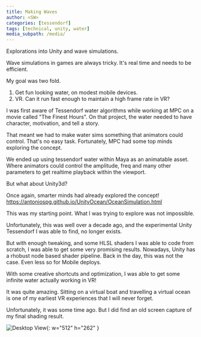 ```yaml
---
title: Making Waves
author: <SW>
categories: [tessendorf]
tags: [technical, unity, water]
media_subpath: /media/
---
```


Explorations into Unity and wave simulations.

Wave simulations in games are always tricky.
It's real time and needs to be efficient.

My goal was two fold.

1. Get fun looking water, on modest mobile devices.
2. VR. Can it run fast enough to maintain a high frame rate in VR?

I was first aware of Tessendorf water algorithms while working at MPC on a movie called "The Finest Hours".
On that project, the water needed to have character, motivation, and tell a story.

That meant we had to make water sims something that animators could control.  That's no easy task.
Fortunately, MPC had some top minds exploring the concept.

We ended up using tessendorf water within Maya as an animatable asset. Where animators could control the amplitude, freq and many other parameters to get realtime playback within the viewport.

But what about Unity3d?

Once again, smarter minds had already explored the concept!
<https://antoniospg.github.io/UnityOcean/OceanSimulation.html>

This was my starting point.  What I was trying to explore was not impossible.

Unfortunately, this was well over a decade ago, and the experimental Unity Tessendorf I was able to find, no longer exists.

But with enough tweaking, and some HLSL shaders I was able to code from scratch, I was able to get some very promising results.
Nowadays, Unity has a rhobust node based shader pipeline.
Back in the day, this was not the case.  Even less so for Mobile deploys.

With some creative shortcuts and optimization, I was able to get some infinite water actually working in VR!

It was quite amazing. Sitting on a virtual boat and travelling a virtual ocean is one of my earliest VR experiences that I will never forget.

Unfortunately, it was some time ago.  But I did find an old screen capture of my final shading result.

![Desktop View](/tessendorf_waves_v001.gif){: w="512" h="262" }


